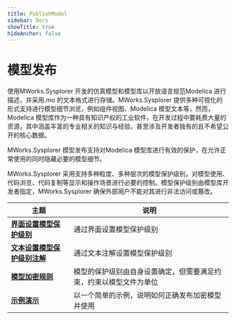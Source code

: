 ```yaml
---
title: PublishModel
sidebar: Docs
showTitle: true
hideAnchor: false
---
```

# 模型发布

使用MWorks.Sysplorer 开发的仿真模型和模型库以开放语言规范Modelica 进行描述，并采用.mo 的文本格式进行存储。MWorks.Sysplorer 提供多种可视化的形式支持进行模型细节浏览，例如组件视图、Modelica 模型文本等，然而，Modelica 模型库作为一种具有知识产权的工业软件，在开发过程中要耗费大量的资源，其中涵盖丰富的专业相关的知识与经验，甚至涉及开发者独有的且不希望公开的核心数据。

MWorks.Sysplorer 模型发布支持对Modelica 模型库进行有效的保护，在允许正常使用的同时隐藏必要的模型细节。

MWorks.Sysplorer 采用支持多种粒度、多种层次的模型保护级别，对模型使用、代码浏览、代码复制等显示和操作场景进行必要的控制。模型保护级别由模型库开发者指定，MWorks.Sysplorer 确保外部用户不能对其进行非法访问或篡改。

| 主题                                                         | 说明                                                         |
| ------------------------------------------------------------ | ------------------------------------------------------------ |
| **[界面设置模型保护级别](#/forthExample/PublishModel/InterfaceSetEncryptLevel)** | 通过界面设置模型保护级别                                     |
| **[文本设置模型保护级别注解](#/forthExample/PublishModel/EncryptLevelAnnotation)** | 通过文本注解设置模型保护级别                                 |
| **[模型加密规则](#/forthExample/PublishModel/ModelEncryptRules)** | 模型的保护级别由自身设置确定，但需要满足约束，约束以模型文件为单位 |
| **[示例演示](#/forthExample/PublishModel/Samples)**          | 以一个简单的示例，说明如何正确发布加密模型并使用             |

